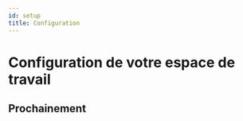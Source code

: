 ```yaml
---
id: setup
title: Configuration
---
```


# Configuration de votre espace de travail

## Prochainement